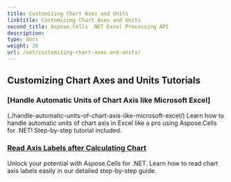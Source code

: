 ```yaml
---
title: Customizing Chart Axes and Units
linktitle: Customizing Chart Axes and Units
second_title: Aspose.Cells .NET Excel Processing API
description: 
type: docs
weight: 26
url: /net/customizing-chart-axes-and-units/
---
```


## Customizing Chart Axes and Units Tutorials
### [Handle Automatic Units of Chart Axis like Microsoft Excel]
(./handle-automatic-units-of-chart-axis-like-microsoft-excel/)
Learn how to handle automatic units of chart axis in Excel like a pro using Aspose.Cells for .NET! Step-by-step tutorial included.
### [Read Axis Labels after Calculating Chart](./read-axis-labels-after-calculating-chart/)
Unlock your potential with Aspose.Cells for .NET. Learn how to read chart axis labels easily in our detailed step-by-step guide.